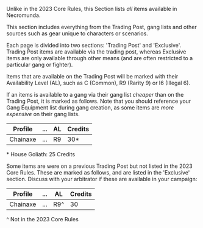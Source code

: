 Unlike in the 2023 Core Rules, this Section lists _all_ items available in Necromunda.

This section includes everything from the Trading Post, gang lists and other sources such as gear unique to characters or scenarios.

Each page is divided into two sections: 'Trading Post' and 'Exclusive'. Trading Post items are available via the trading post, whereas Exclusive items are only available through other means (and are often restricted to a particular gang or fighter).

Items that are available on the Trading Post will be marked with their Availability Level (AL), such as C (Common), R9 (Rarity 9) or I6 (Illegal 6).

If an items is available to a gang via their gang list _cheaper_ than on the Trading Post, it is marked as follows. Note that you should reference your Gang Equipment list during gang creation, as some items are _more expensive_ on their gang lists.


|Profile |...|AL |Credits|
|--------|---|---|-------|
|Chainaxe|...|R9 |30*    |


\* House Goliath: 25 Credits

Some items are were on a previous Trading Post but not listed in the 2023 Core Rules. These are marked as follows, and are listed in the 'Exclusive' section. Discuss with your arbitrator if these are available in your campaign:


|Profile |...|AL |Credits|
|--------|---|---|-------|
|Chainaxe|...|R9^|30     |


^ Not in the 2023 Core Rules
